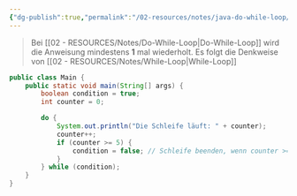 ```yaml
---
{"dg-publish":true,"permalink":"/02-resources/notes/java-do-while-loop/","tags":["code/java"],"updated":"2024-10-24T11:24:32.337+02:00"}
---
```


>Bei [[02 - RESOURCES/Notes/Do-While-Loop\|Do-While-Loop]] wird die Anweisung mindestens **1** mal wiederholt.
>Es folgt die Denkweise von [[02 - RESOURCES/Notes/While-Loop\|While-Loop]]
```java
public class Main {
    public static void main(String[] args) {
        boolean condition = true;
        int counter = 0;

        do {
            System.out.println("Die Schleife läuft: " + counter);
            counter++;
            if (counter >= 5) {
                condition = false; // Schleife beenden, wenn counter >= 5
            }
        } while (condition);
    }
}
```

